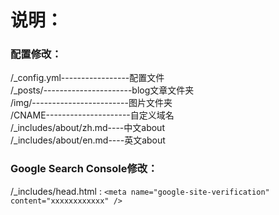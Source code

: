 # 说明：
### 配置修改：
/_config.yml-----------------配置文件    
/_posts/----------------------blog文章文件夹    
/img/------------------------图片文件夹    
/CNAME---------------------自定义域名    
/_includes/about/zh.md----中文about    
/_includes/about/en.md----英文about

### Google Search Console修改：
/_includes/head.html : `<meta name="google-site-verification" content="xxxxxxxxxxxx" />`
